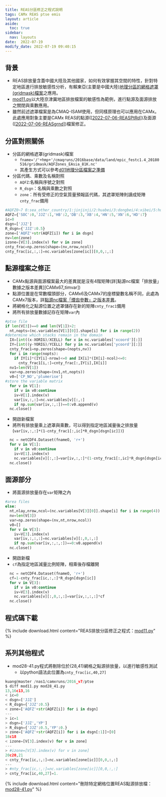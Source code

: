 ```yaml
---
title: REAS分區修正之程式說明
tags: CAMx REAS ptse emis
layout: article
aside:
  toc: true
sidebar:
  nav: layouts
date:  2022-07-19 
modify_date: 2022-07-19 09:40:15
---
```


## 背景
- REAS排放量含蓋中國大陸及其他國家，如何有效掌握其空間的特性，針對特定地區進行排放敏感性分析，有賴東亞(主要是中國大陸)[地理分區的網格遮罩(gridmask)檔案][withinD1]之應用。
- [mod11.py](https://github.com/sinotec2/Focus-on-Air-Quality/blob/main/CAMx/emis/mod11.py)以大陸京津冀地區排放檔案的敏感性為範例，進行點源及面源排放之關閉與乘數應用。
- 雖然前述遮罩檔案是為CMAQ-ISAM使用，但同樣原理也可以應用在CAMx。此處應用對象主要是CAMx REAS的點源([[2022-07-06-REASPtRd]])及面源([[2022-07-06-REASgrnd]])檔案修正。

## 分區對照關係
- 分區的網格遮罩(gridmask)檔案
  - `fname='/'+hmp+'/cmaqruns/2016base/data/land/epic_festc1.4_20180516/gridmask/AQFZones_EAsia_81K.nc'`
  - 其產生方式可以參考[d01地理分區檔案之準備][withinD1]
- 分區代碼、乘數及名稱對照
  - `AQFZ`:名稱與序號之對照
  - `R_dsgn`：名稱與乘數之對照
  - `zone`：所有受修正的空氣質量預報區代碼，其遮罩矩陣則讀成矩陣`cnty_frac`備用

```python
#AQFZ0~7 0:sea_other_country/1:jinjinji/2:huabei/3:dongbei/4:xibei/5:huanan_taiwan/6:xinan/7:huadong
AQFZ={'SOC':0,'JJZ':1,'HB':2,'DB':3,'XB':4,'HN':5,'XN':6,'HD':7}
ic=0
dsgn=['JJZ']
R_dsgn={'JJZ':0.5}
zone=['AQFZ'+str(AQFZ[i]) for i in dsgn]
nv=len(zone)
izone=[V[3].index(v) for v in zone]
cnty_frac=np.zeros(shape=(nv,nrow,ncol))
cnty_frac[ic,:,:]=nc.variables[zone[ic]][0,0,:,:]
```

## 點源檔案之修正
- CAMx點源與面源檔案最大的差異就是沒有4階矩陣(詳[點源nc檔案「排放量」數據之版本差異][CAMx67_timvar])
- 點源位置是在常數檔頭部分，CAMx6及CAMx7的座標變數名稱不同，此處為CAMx7版本，詳[點源nc檔案「煙囪參數」之版本差異][CAMx67_const]。
- 將網格化之點源位置之遮罩儲存在新的矩陣`cnty_frac1`備用
- 將所有排放量數據記存在矩陣`var`內

```python
#ptse file
if len(V[3])==0 and len(V[1])>2:
  nt,nopts=(nc.variables[V[1][0]].shape[i] for i in range(2))
#determine which stacks remain in the domain
  IX=[int((x-XORIG)/XCELL) for x in nc.variables['xcoord'][:]]
  IY=[int((y-YORIG)/YCELL) for y in nc.variables['ycoord'][:]]
  cnty_frac1=np.zeros(shape=(nopts,nv))
  for i in range(nopts):
    if IY[i]*(IY[i]-nrow)<=0 and IX[i]*(IX[i]-ncol)<=0:
      cnty_frac1[i,:]=cnty_frac[:,IY[i],IX[i]]
  nv1=len(V[1])
  var=np.zeros(shape=(nv1,nt,nopts))
  v0=['CP_NO','plumerise']
#store the variable matrix
  for v in V[1]:
    if v in v0:continue
    iv=V[1].index(v)
    var[iv,:,:]=nc.variables[v][:,:]
    if np.sum(var[iv,:,:])==0:v0.append(v)
  nc.close()
```
- 開啟新檔案
- 將所有排放量乘上遮罩與乘數，可以得到指定地區減量後之排放量(`var[iv,:,:]*(1-cnty_frac1[:,ic]*R_dsgn[dsgn[ic]])`)

```python  
  nc = netCDF4.Dataset(fnameO, 'r+')
  for v in V[1]:
    if v in v0:continue
    iv=V[1].index(v)
    nc.variables[v][:,:]=var[iv,:,:]*(1-cnty_frac1[:,ic]*R_dsgn[dsgn[ic]])
  nc.close()
```
## 面源部分
- 將面源排放量存在`var`矩陣之內

```python
#area files
else:
  nt,nlay,nrow,ncol=(nc.variables[V[3][0]].shape[i] for i in range(4))
  nv=len(V[3])
  var=np.zeros(shape=(nv,nt,nrow,ncol))
  v0=[]
  for v in V[3]:
    iv=V[3].index(v)
    var[iv,:,:,:]=nc.variables[v][:,0,:,:]
    if np.sum(var[iv,:,:,:])==0:v0.append(v)
  nc.close()
```
- 開啟新檔
- `cf`為指定地區減量比例矩陣，相乘後存檔離開

```python
  nc = netCDF4.Dataset(fnameO, 'r+')
  cf=1-cnty_frac[ic,:,:]*R_dsgn[dsgn[ic]]
  for v in V[3]:
    if v in v0:continue
    iv=V[3].index(v)
    nc.variables[v][:,0,:,:]=var[iv,:,:,:]*cf
  nc.close()
```

## 程式碼下載

{% include download.html content="REAS排放分區修正之程式：[mod11.py](https://github.com/sinotec2/Focus-on-Air-Quality/blob/main/CAMx/emis/mod11.py)" %}

## 系列其他程式
- mod28-41.py程式將刪除位於(28,41)網格之點源排放量，以進行敏感性測試
  - 以python語法此位置為`cnty_frac[ic,40,27]`

```python
kuang@master /nas1/camxruns/2016_v7/ptse
$ diff mod11.py mod28_41.py
13,16c13,16
< ic=0
< dsgn=['JJZ']
< R_dsgn={'JJZ':0.5}
< zone=['AQFZ'+str(AQFZ[i]) for i in dsgn]
---
> ic=1
> dsgn=['JJZ','YP']
> R_dsgn={'JJZ':0.5,'YP':0.}
> zone=['AQFZ'+str(AQFZ[i]) for i in dsgn[:1]]+[0]
18c18
< izone=[V[3].index(v) for v in zone]
---
> #izone=[V[3].index(v) for v in zone]
20c20,21
< cnty_frac[ic,:,:]=nc.variables[zone[ic]][0,0,:,:]
---
> #nty_frac[ic,:,:]=nc.variables[zone[ic]][0,0,:,:]
> cnty_frac[ic,40,27]=1.
```

{% include download.html content="刪除特定網格位置REAS點源排放檔：[mod28-41.py](https://github.com/sinotec2/Focus-on-Air-Quality/blob/main/CAMx/ptse/mod28-41.py)" %}

[withinD1]: https://sinotec2.github.io/Focus-on-Air-Quality/GridModels/ISAM/withinD1/ "本項作業由kml格式之向量檔案讀成格柵檔，再利用shapely.with判斷分區。目標產生東亞(主要是中國大陸)地理分區的網格遮罩(gridmask)檔案，其內容要求與範例詳見ISAM手冊。"
[CAMx67_const]: https://sinotec2.github.io/Focus-on-Air-Quality/GridModels/PTSE/1.pt_constWork/#點源nc檔案煙囪參數之版本差異 "CAMx6：[v+'STK' for v in 'XYHDTV']。CAMx7：[xcoor, ycoor, stkheight, stkdiam, stktemp, stkspeed]"
[//begin]: # "Autogenerated link references for markdown compatibility"
[2022-07-06-REASPtRd]: 2022-07-06-REASPtRd.md "REASv3.1點源之讀取、格式轉換與合併"
[2022-07-06-REASgrnd]: 2022-07-06-REASgrnd.md "REASv3.1地面排放檔案之處理"
[//end]: # "Autogenerated link references"